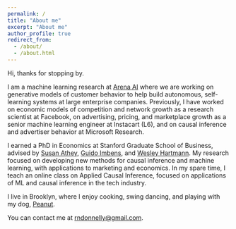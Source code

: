 ```yaml
---
permalink: /
title: "About me"
excerpt: "About me"
author_profile: true
redirect_from: 
  - /about/
  - /about.html
---
```

Hi, thanks for stopping by.

I am a machine learning research at [Arena AI](https://arena-ai.com) where we are working on generative models of customer behavior to help build autonomous, self-learning systems at large enterprise companies. Previously, I have worked on economic models of competition and network growth as a research scientist at Facebook, on advertising, pricing, and marketplace growth as a senior machine learning engineer at Instacart (L6), and on causal inference and advertiser behavior at Microsoft Research.

I earned a PhD in Economics at Stanford Graduate School of Business, advised by [Susan Athey](https://www.gsb.stanford.edu/faculty-research/faculty/susan-athey), [Guido Imbens](https://www.gsb.stanford.edu/faculty-research/faculty/guido-w-imbens), and [Wesley Hartmann](https://web.stanford.edu/~wesleyr/index.html). My research focused on developing new methods for causal inference and machine learning, with applications to marketing and economics. In my spare time, I teach an online class on Applied Causal Inference, focused on applications of ML and causal inference in the tech industry.

I live in Brooklyn, where I enjoy cooking, swing dancing, and playing with my dog, [Peanut](https://www.instagram.com/peanut_the_pommie).

You can contact me at [rndonnelly@gmail.com](mailto:rndonnelly@gmail.com).
